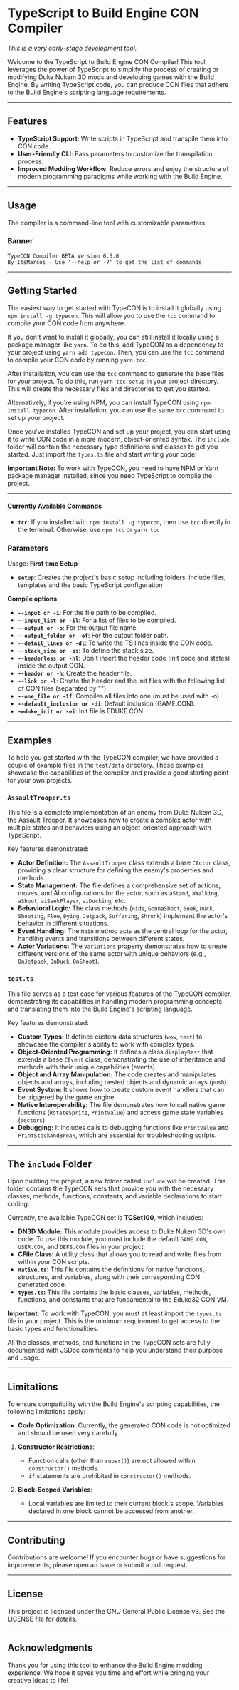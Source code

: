 # TypeScript to Build Engine CON Compiler

*This is a very early-stage development tool.*

Welcome to the TypeScript to Build Engine CON Compiler! This tool leverages the power of TypeScript to simplify the process of creating or modifying Duke Nukem 3D mods and developing games with the Build Engine. By writing TypeScript code, you can produce CON files that adhere to the Build Engine's scripting language requirements.

---

## Features

- **TypeScript Support**: Write scripts in TypeScript and transpile them into CON code.
- **User-Friendly CLI**: Pass parameters to customize the transpilation process.
- **Improved Modding Workflow**: Reduce errors and enjoy the structure of modern programming paradigms while working with the Build Engine.

---

## Usage

The compiler is a command-line tool with customizable parameters:

### Banner

```
TypeCON Compiler BETA Version 0.5.0 
By ItsMarcos - Use '--help or -?' to get the list of commands 
```

---

## Getting Started

The easiest way to get started with TypeCON is to install it globally using `npm install -g typecon`. This will allow you to use the `tcc` command to compile your CON code from anywhere.

If you don't want to install it globally, you can still install it locally using a package manager like `yarn`. To do this, add TypeCON as a dependency to your project using `yarn add typecon`. Then, you can use the `tcc` command to compile your CON code by running `yarn tcc`.

After installation, you can use the `tcc` command to generate the base files for your project. To do this, run `yarn tcc setup` in your project directory. This will create the necessary files and directories to get you started.

Alternatively, if you're using NPM, you can install TypeCON using `npm install typecon`. After installation, you can use the same `tcc` command to set up your project.

Once you've installed TypeCON and set up your project, you can start using it to write CON code in a more modern, object-oriented syntax. The `include` folder will contain the necessary type definitions and classes to get you started. Just import the `types.ts` file and start writing your code!

**Important Note:** To work with TypeCON, you need to have NPM or Yarn package manager installed, since you need TypeScript to compile the project.

---

#### Currently Available Commands

- **`tcc`**: If you installed with `npm install -g typecon`, then use `tcc` directly in the terminal. Otherwise, use `npm tcc` or `yarn tcc`

### Parameters

Usage:
**First time Setup**

- **`setup`**: Creates the project's basic setup including folders, include files, templates and the basic TypeScript configuration

**Compile options**

- **`--input or -i`**: For the file path to be compiled.
- **`--input_list or -il`**: For a list of files to be compiled.
- **`--output or -o`**: For the output file name.
- **`--output_folder or -of`**: For the output folder path.
- **`--detail_lines or -dl`**: To write the TS lines inside the CON code.
- **`--stack_size or -ss`**: To define the stack size.
- **`--headerless or -hl`**: Don't insert the header code (init code and states) inside the output CON.
- **`--header or -h`**: Create the header file.
- **`--link or -l`**: Create the header and the init files with the following list of CON files (separated by "").
- **`--one_file or -1f`**: Compiles all files into one (must be used with -o)
- **`--default_inclusion or -di`**: Default inclusion (GAME.CON).
- **`-eduke_init or -ei`**: Init file is EDUKE.CON.

---

## Examples

To help you get started with the TypeCON compiler, we have provided a couple of example files in the `test/data` directory. These examples showcase the capabilities of the compiler and provide a good starting point for your own projects.

### `AssaultTrooper.ts`

This file is a complete implementation of an enemy from Duke Nukem 3D, the Assault Trooper. It showcases how to create a complex actor with multiple states and behaviors using an object-oriented approach with TypeScript.

Key features demonstrated:

* **Actor Definition:** The `AssaultTrooper` class extends a base `CActor` class, providing a clear structure for defining the enemy's properties and methods.
* **State Management:** The file defines a comprehensive set of actions, moves, and AI configurations for the actor, such as `aStand`, `aWalking`, `aShoot`, `aiSeekPlayer`, `aiDucking`, etc.
* **Behavioral Logic:** The class methods (`Hide`, `GonnaShoot`, `Seek`, `Duck`, `Shooting`, `Flee`, `Dying`, `Jetpack`, `Suffering`, `Shrunk`) implement the actor's behavior in different situations.
* **Event Handling:** The `Main` method acts as the central loop for the actor, handling events and transitions between different states.
* **Actor Variations:** The `Variations` property demonstrates how to create different versions of the same actor with unique behaviors (e.g., `OnJetpack`, `OnDuck`, `OnShoot`).

### `test.ts`

This file serves as a test case for various features of the TypeCON compiler, demonstrating its capabilities in handling modern programming concepts and translating them into the Build Engine's scripting language.

Key features demonstrated:

* **Custom Types:** It defines custom data structures (`wow`, `test`) to showcase the compiler's ability to work with complex types.
* **Object-Oriented Programming:** It defines a class `displayRest` that extends a base `CEvent` class, demonstrating the use of inheritance and methods with their unique capabilities (events).
* **Object and Array Manipulation:** The code creates and manipulates objects and arrays, including nested objects and dynamic arrays (`push`).
* **Event System:** It shows how to create custom event handlers that can be triggered by the game engine.
* **Native Interoperability:** The file demonstrates how to call native game functions (`RotateSprite`, `PrintValue`) and access game state variables (`sectors`).
* **Debugging:** It includes calls to debugging functions like `PrintValue` and `PrintStackAndBreak`, which are essential for troubleshooting scripts.

---

## The `include` Folder

Upon building the project, a new folder called `include` will be created. This folder contains the TypeCON sets that provide you with the necessary classes, methods, functions, constants, and variable declarations to start coding.

Currently, the available TypeCON set is **TCSet100**, which includes:

*   **DN3D Module:** This module provides access to Duke Nukem 3D's own code. To use this module, you must include the default `GAME.CON`, `USER.CON`, and `DEFS.CON` files in your project.
*   **CFile Class:** A utility class that allows you to read and write files from within your CON scripts.
*   **`native.ts`:** This file contains the definitions for native functions, structures, and variables, along with their corresponding CON generated code.
*   **`types.ts`:** This file contains the basic classes, variables, methods, functions, and constants that are fundamental to the Eduke32 CON VM.

**Important:** To work with TypeCON, you must at least import the `types.ts` file in your project. This is the minimum requirement to get access to the basic types and functionalities.

All the classes, methods, and functions in the TypeCON sets are fully documented with JSDoc comments to help you understand their purpose and usage.

---

## Limitations

To ensure compatibility with the Build Engine's scripting capabilities, the following limitations apply:

- **Code Optimization**: Currently, the generated CON code is not optimized and should be used very carefully.

1. **Constructor Restrictions**:

   - Function calls (other than `super()`) are not allowed within `constructor()` methods.
   - `if` statements are prohibited in `constructor()` methods.
2. **Block-Scoped Variables**:

   - Local variables are limited to their current block's scope. Variables declared in one block cannot be accessed from another.

---

## Contributing

Contributions are welcome! If you encounter bugs or have suggestions for improvements, please open an issue or submit a pull request.

---

## License

This project is licensed under the GNU General Public License v3. See the LICENSE file for details.

---

## Acknowledgments

Thank you for using this tool to enhance the Build Engine modding experience. We hope it saves you time and effort while bringing your creative ideas to life!
